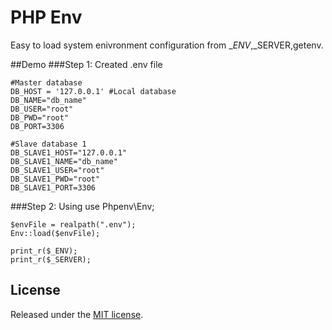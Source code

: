 # PHP Env
Easy to load system enivronment configuration from $\_ENV,$\_SERVER,getenv.

##Demo
###Step 1: Created .env file

	#Master database
	DB_HOST = '127.0.0.1' #Local database
	DB_NAME="db_name"
	DB_USER="root"
	DB_PWD="root"
	DB_PORT=3306

	#Slave database 1
	DB_SLAVE1_HOST="127.0.0.1"
	DB_SLAVE1_NAME="db_name"
	DB_SLAVE1_USER="root"
	DB_SLAVE1_PWD="root"
	DB_SLAVE1_PORT=3306

###Step 2: Using
	use Phpenv\Env;

	$envFile = realpath(".env");
	Env::load($envFile);

	print_r($_ENV);
	print_r($_SERVER);

## License
Released under the [MIT license](http://www.opensoure.org/licenses/MIT).


